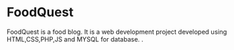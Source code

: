 # FoodQuest
FoodQuest is a food blog. It is a web development project developed using HTML,CSS,PHP,JS and MYSQL for database. .
